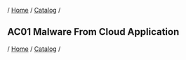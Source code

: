 / [Home](/acctp/) / [Catalog](/acctp/catalog.html) /

## AC01 Malware From Cloud Application

/ [Home](/acctp/) / [Catalog](/acctp/catalog.html) /
